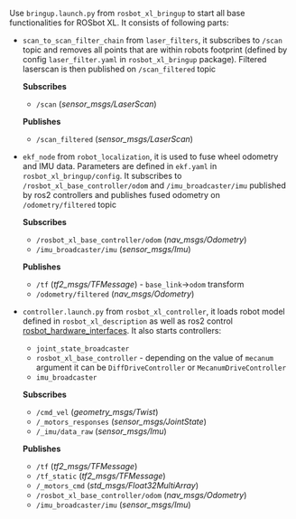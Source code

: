 Use `bringup.launch.py` from `rosbot_xl_bringup` to start all base functionalities for ROSbot XL. It consists of following parts:
- `scan_to_scan_filter_chain` from `laser_filters`, it subscribes to `/scan` topic and removes all points that are within robots footprint (defined by config `laser_filter.yaml` in `rosbot_xl_bringup` package). Filtered laserscan is then published on `/scan_filtered` topic
  
  **Subscribes**
  - `/scan` (_sensor_msgs/LaserScan_)
  
  **Publishes**
  - `/scan_filtered` (_sensor_msgs/LaserScan_)

- `ekf_node` from `robot_localization`, it is used to fuse wheel odometry and IMU data. Parameters are defined in `ekf.yaml` in `rosbot_xl_bringup/config`. It subscribes to `/rosbot_xl_base_controller/odom` and `/imu_broadcaster/imu` published by ros2 controllers and publishes fused odometry on `/odometry/filtered` topic

  **Subscribes**
  - `/rosbot_xl_base_controller/odom` (_nav_msgs/Odometry_)
  - `/imu_broadcaster/imu` (_sensor_msgs/Imu_)
  
  **Publishes**
  - `/tf` (_tf2_msgs/TFMessage_) - `base_link`->`odom` transform
  - `/odometry/filtered` (_nav_msgs/Odometry_)


- `controller.launch.py` from `rosbot_xl_controller`, it loads robot model defined in `rosbot_xl_description` as well as ros2 control [rosbot_hardware_interfaces](https://github.com/husarion/rosbot_hardware_interfaces). It also starts controllers: 
  * `joint_state_broadcaster`
  * `rosbot_xl_base_controller` - depending on the value of `mecanum` argument it can be `DiffDriveController` or `MecanumDriveController`
  * `imu_broadcaster`

  **Subscribes**
  - `/cmd_vel` (_geometry_msgs/Twist_)
  - `/_motors_responses` (_sensor_msgs/JointState_)
  - `/_imu/data_raw` (_sensor_msgs/Imu_)
  
  **Publishes**
  - `/tf` (_tf2_msgs/TFMessage_)
  - `/tf_static` (_tf2_msgs/TFMessage_)
  - `/_motors_cmd` (_std_msgs/Float32MultiArray_)
  - `/rosbot_xl_base_controller/odom` (_nav_msgs/Odometry_)
  - `/imu_broadcaster/imu` (_sensor_msgs/Imu_)
